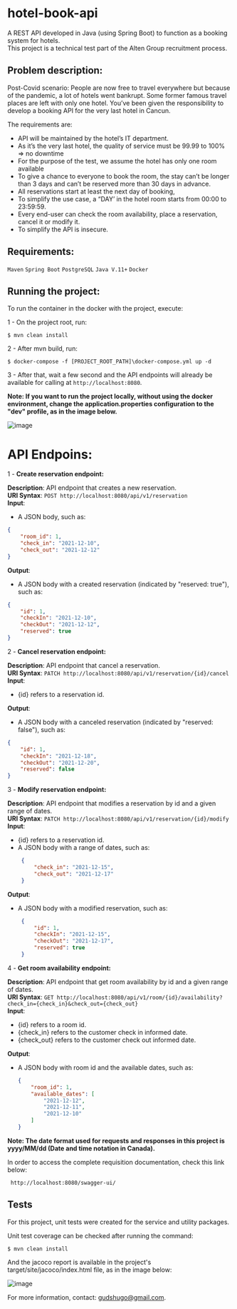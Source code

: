 # hotel-book-api
A REST API developed in Java (using Spring Boot) to function as a booking system for hotels.\
This project is a technical test part of the Alten Group recruitment process.

## Problem description:

Post-Covid scenario:
People are now free to travel everywhere but because of the pandemic, a lot of hotels went bankrupt. Some former famous travel places are left with only one hotel.
You’ve been given the responsibility to develop a booking API for the very last hotel in Cancun.

The requirements are:
- API will be maintained by the hotel’s IT department.
- As it’s the very last hotel, the quality of service must be 99.99 to 100% => no downtime
- For the purpose of the test, we assume the hotel has only one room available
- To give a chance to everyone to book the room, the stay can’t be longer than 3 days and can’t be reserved more than 30 days in advance.
- All reservations start at least the next day of booking,
- To simplify the use case, a “DAY’ in the hotel room starts from 00:00 to 23:59:59.
- Every end-user can check the room availability, place a reservation, cancel it or modify it.
- To simplify the API is insecure.


## Requirements:

```Maven``` 
```Spring Boot``` 
```PostgreSQL``` 
```Java V.11+```
```Docker```

## Running the project:

To run the container in the docker with the project, execute: 

1 - On the project root, run:

`$ mvn clean install`

2 - After mvn build, run:

`$ docker-compose -f [PROJECT_ROOT_PATH]\docker-compose.yml up -d`

3 - After that, wait a few second and the API endpoints will already be available for calling at `http://localhost:8080`.

**Note: If you want to run the project locally, without using the docker environment, change the application.properties configuration to the "dev" profile, as in the image below.**

![image](https://user-images.githubusercontent.com/13324028/142736124-9a2370e1-f728-4489-8659-ff8dd5a2fa04.png)

# API Endpoins:

1 - **Create reservation endpoint:**

**Description**: API endpoint that creates a new reservation.\
**URI Syntax**: `POST http://localhost:8080/api/v1/reservation`\
**Input**:
- A JSON body, such as:
```json
{
    "room_id": 1, 
    "check_in": "2021-12-10",
    "check_out": "2021-12-12"
}
```
**Output**: 
- A JSON body with a created reservation (indicated by "reserved: true"), such as:
```json
{
    "id": 1,
    "checkIn": "2021-12-10",
    "checkOut": "2021-12-12",
    "reserved": true
}
```

2 - **Cancel reservation endpoint:**

**Description**: API endpoint that cancel a reservation.\
**URI Syntax**: `PATCH http://localhost:8080/api/v1/reservation/{id}/cancel`\
**Input**: 
- {id} refers to a reservation id.

**Output**: 
- A JSON body with a canceled reservation (indicated by "reserved: false"), such as:
```json
{
    "id": 1,
    "checkIn": "2021-12-18",
    "checkOut": "2021-12-20",
    "reserved": false
}
```

3 - **Modify reservation endpoint:**

**Description**: API endpoint that modifies a reservation by id and a given range of dates.\
**URI Syntax**: `PATCH http://localhost:8080/api/v1/reservation/{id}/modify`\
**Input**: 
- {id} refers to a reservation id.
- A JSON body with a range of dates, such as:
   ```json
    {
        "check_in": "2021-12-15",
        "check_out": "2021-12-17"
    }
   ```
**Output**: 
- A JSON body with a modified reservation, such as:
   ```json
    {
        "id": 1,
        "checkIn": "2021-12-15",
        "checkOut": "2021-12-17",
        "reserved": true
    }
   ```

4 - **Get room availability endpoint:**

**Description**: API endpoint that get room availability by id and a given range of dates.\
**URI Syntax**: `GET http://localhost:8080/api/v1/room/{id}/availability?check_in={check_in}&check_out={check_out}`\
**Input**: 
- {id} refers to a room id.
- {check_in} refers to the customer check in informed date.
- {check_out} refers to the customer check out informed date.

**Output**: 
- A JSON body with room id and the available dates, such as:
    ```json
    {
        "room_id": 1,
        "available_dates": [
            "2021-12-12",
            "2021-12-11",
            "2021-12-10"
        ]
    }
   ```
**Note: The date format used for requests and responses in this project is yyyy/MM/dd (Date and time notation in Canada).**   

In order to access the complete requisition documentation, check this link below:

``` 
 http://localhost:8080/swagger-ui/
```   

## Tests

For this project, unit tests were created for the service and utility packages.

Unit test coverage can be checked after running the command:

`$ mvn clean install` 

And the jacoco report is available in the project's target/site/jacoco/index.html file, as in the image below:

![image](https://user-images.githubusercontent.com/13324028/142735916-b8e828f2-c4da-45e3-bd45-8f3f83fc8cf3.png)

For more information, contact: gudshugo@gmail.com.
